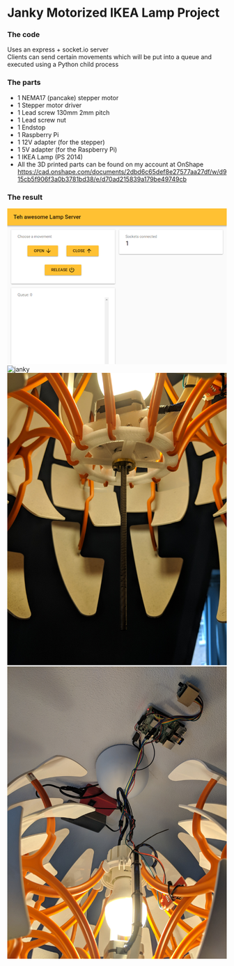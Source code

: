 # Janky Motorized IKEA Lamp Project

### The code
Uses an express + socket.io server  
Clients can send certain movements which will be put into a queue and executed using a Python child process

### The parts
- 1 NEMA17 (pancake) stepper motor
- 1 Stepper motor driver
- 1 Lead screw 130mm 2mm pitch
- 1 Lead screw nut
- 1 Endstop
- 1 Raspberry Pi
- 1 12V adapter (for the stepper)
- 1 5V adapter (for the Raspberry Pi)
- 1 IKEA Lamp (PS 2014)
- All the 3D printed parts can be found on my account at OnShape https://cad.onshape.com/documents/2dbd6c65def8e27577aa27df/w/d915cb5f906f3a0b3781bd38/e/d70ad215839a179be49749cb

### The result
<img src="https://github.com/swapsCAPS/lamp-server/blob/master/janky0.png"          alt="janky" width="600px"/>
<img src="https://github.com/swapsCAPS/lamp-server/blob/master/janky1.jpg"          alt="janky" width="600px"/>
<img src="https://github.com/swapsCAPS/lamp-server/blob/master/janky-part-deux.jpg" alt="janky" width="600px"/>
<img src="https://github.com/swapsCAPS/lamp-server/blob/master/janky3.jpg"          alt="janky" width="600px"/>

